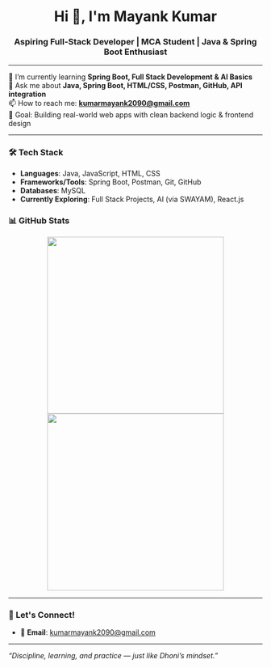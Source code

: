 <h1 align="center">Hi 👋, I'm Mayank Kumar</h1>
<h3 align="center">Aspiring Full-Stack Developer | MCA Student | Java & Spring Boot Enthusiast</h3>

---

🌱 I’m currently learning **Spring Boot, Full Stack Development & AI Basics**  
💬 Ask me about **Java, Spring Boot, HTML/CSS, Postman, GitHub, API integration**  
📫 How to reach me: **kumarmayank2090@gmail.com**  
🎯 Goal: Building real-world web apps with clean backend logic & frontend design

---

### 🛠️ Tech Stack
- **Languages**: Java, JavaScript, HTML, CSS  
- **Frameworks/Tools**: Spring Boot, Postman, Git, GitHub  
- **Databases**: MySQL  
- **Currently Exploring**: Full Stack Projects, AI (via SWAYAM), React.js



### 📊 GitHub Stats

<p align="center">

  <img src="https://streak-stats.demolab.com/?user=kumarmayank02&theme=tokyonight&hide_border=false&date_format=M%20j%5B%2C%20Y%5D" width="350"/>  
  <img src="https://github-readme-stats.vercel.app/api?username=kumarmayank02&show_icons=true&theme=tokyonight" width="350"/>
</p>



---

### 🤝 Let's Connect!
- 📧 **Email**: kumarmayank2090@gmail.com  


---

*“Discipline, learning, and practice — just like Dhoni’s mindset.”*


